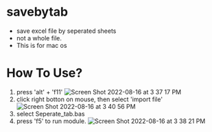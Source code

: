 # savebytab

* save excel file by seperated sheets
* not a whole file.
* This is for mac os

# How To Use? 
1. press 'alt' + 'f11' ![Screen Shot 2022-08-16 at 3 37 17 PM](https://user-images.githubusercontent.com/26727926/184813629-61da4824-4d6e-4a2b-9012-4d6b0c0ee579.png)
2. click right botton on mouse, then select 'import file'
![Screen Shot 2022-08-16 at 3 40 56 PM](https://user-images.githubusercontent.com/26727926/184814151-be5703e2-a8ea-4acb-992e-af54b97c9806.png)
3. select Seperate_tab.bas
4. press 'f5' to run module.
![Screen Shot 2022-08-16 at 3 38 21 PM](https://user-images.githubusercontent.com/26727926/184813777-a2c10070-c33c-4c3e-858e-459be1848f08.png)
